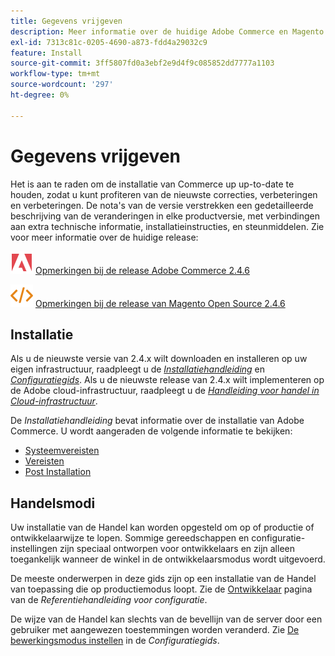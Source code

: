 ```yaml
---
title: Gegevens vrijgeven
description: Meer informatie over de huidige Adobe Commerce en Magento Open Source release.
exl-id: 7313c81c-0205-4690-a873-fdd4a29032c9
feature: Install
source-git-commit: 3ff5807fd0a3ebf2e9d4f9c085852dd7777a1103
workflow-type: tm+mt
source-wordcount: '297'
ht-degree: 0%

---
```


# Gegevens vrijgeven

Het is aan te raden om de installatie van Commerce up up-to-date te houden, zodat u kunt profiteren van de nieuwste correcties, verbeteringen en verbeteringen. De nota&#39;s van de versie verstrekken een gedetailleerde beschrijving van de veranderingen in elke productversie, met verbindingen aan extra technische informatie, installatieinstructies, en steunmiddelen. Zie voor meer informatie over de huidige release:

![Adobe Commerce](../assets/adobe-logo.svg) [Opmerkingen bij de release Adobe Commerce 2.4.6][1]

![Magento Open Source](../assets/open-source.svg) [Opmerkingen bij de release van Magento Open Source 2.4.6][2]

## Installatie

Als u de nieuwste versie van 2.4.x wilt downloaden en installeren op uw eigen infrastructuur, raadpleegt u de [_Installatiehandleiding_][3] en [_Configuratiegids_][4]. Als u de nieuwste release van 2.4.x wilt implementeren op de Adobe cloud-infrastructuur, raadpleegt u de [_Handleiding voor handel in Cloud-infrastructuur_](https://experienceleague.adobe.com/docs/commerce-cloud-service/user-guide/overview.html).

De _Installatiehandleiding_ bevat informatie over de installatie van Adobe Commerce. U wordt aangeraden de volgende informatie te bekijken:

- [Systeemvereisten][5]
- [Vereisten][6]
- [Post Installation][7]

## Handelsmodi

Uw installatie van de Handel kan worden opgesteld om op of productie of ontwikkelaarwijze te lopen. Sommige gereedschappen en configuratie-instellingen zijn speciaal ontworpen voor ontwikkelaars en zijn alleen toegankelijk wanneer de winkel in de ontwikkelaarsmodus wordt uitgevoerd.

De meeste onderwerpen in deze gids zijn op een installatie van de Handel van toepassing die op productiemodus loopt. Zie de [Ontwikkelaar](../configuration-reference/advanced/developer.md) pagina van de _Referentiehandleiding voor configuratie_.

De wijze van de Handel kan slechts van de bevellijn van de server door een gebruiker met aangewezen toestemmingen worden veranderd. Zie [De bewerkingsmodus instellen](https://experienceleague.adobe.com/docs/commerce-operations/configuration-guide/cli/set-mode.html) in de _Configuratiegids_.


[1]: https://experienceleague.adobe.com/docs/commerce-operations/release/notes/adobe-commerce/2-4-6.html
[2]: https://experienceleague.adobe.com/docs/commerce-operations/release/notes/magento-open-source/2-4-6.html
[3]: https://experienceleague.adobe.com/docs/commerce-operations/installation-guide/overview.html
[4]: https://experienceleague.adobe.com/docs/commerce-operations/configuration-guide/overview.html
[5]: https://experienceleague.adobe.com/docs/commerce-operations/installation-guide/system-requirements.html
[6]: https://experienceleague.adobe.com/docs/commerce-operations/installation-guide/prerequisites/overview.html
[7]: https://experienceleague.adobe.com/docs/commerce-operations/installation-guide/next-steps/verify.html
